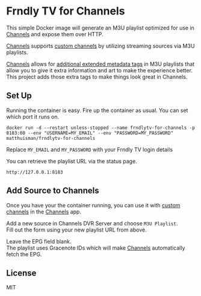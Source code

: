 # Frndly TV for Channels

This simple Docker image will generate an M3U playlist optimized for use in [Channels](https://getchannels.com) and expose them over HTTP.

[Channels](https://getchannels.com) supports [custom channels](https://getchannels.com/docs/channels-dvr-server/how-to/custom-channels/) by utilizing streaming sources via M3U playlists.

[Channels](https://getchannels.com) allows for [additional extended metadata tags](https://getchannels.com/docs/channels-dvr-server/how-to/custom-channels/#channels-extensions) in M3U playlists that allow you to give it extra information and art to make the experience better. This project adds those extra tags to make things look great in Channels.

## Set Up

Running the container is easy. Fire up the container as usual. You can set which port it runs on.

    docker run -d --restart unless-stopped --name frndlytv-for-channels -p 8183:80 --env "USERNAME=MY_EMAIL" --env "PASSWORD=MY_PASSWORD" matthuisman/frndlytv-for-channels

Replace `MY_EMAIL` and `MY_PASSWORD` with your Frndly TV login details

You can retrieve the playlist URL via the status page.

    http://127.0.0.1:8183

## Add Source to Channels

Once you have your the container running, you can use it with [custom channels](https://getchannels.com/docs/channels-dvr-server/how-to/custom-channels/) in the [Channels](https://getchannels.com) app.

Add a new source in Channels DVR Server and choose `M3U Playlist`.  
Fill out the form using your new playlist URL from above.

Leave the EPG field blank.  
The playlist uses Gracenote IDs which will make [Channels](https://getchannels.com) automatically fetch the EPG.

## License

MIT
